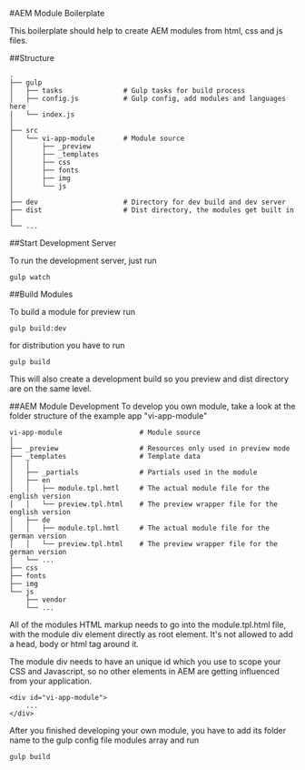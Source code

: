 #AEM Module Boilerplate

This boilerplate should help to create AEM modules from html, css and js files.

##Structure

    .
    ├── gulp                    
    │   ├── tasks               # Gulp tasks for build process
    │   ├── config.js           # Gulp config, add modules and languages here
    │   └── index.js
    │
    ├── src                     
    │   └── vi-app-module       # Module source
    │       ├── _preview
    │       ├── _templates
    │       ├── css
    │       ├── fonts
    │       ├── img
    │       └── js
    │
    ├── dev                     # Directory for dev build and dev server
    ├── dist                    # Dist directory, the modules get built in
    │
    └── ...
    
##Start Development Server

To run the development server, just run

```
gulp watch
```


##Build Modules

To build a module for preview run

```
gulp build:dev
```

for distribution you have to run

```
gulp build
```

This will also create a development build so you preview and dist directory are on the same level.



##AEM Module Development
To develop you own module, take a look at the folder structure of the example app "vi-app-module"

    vi-app-module                   # Module source
    │
    ├── _preview                    # Resources only used in preview mode
    ├── _templates                  # Template data
    │   │
    │   ├── _partials               # Partials used in the module
    │   ├── en                      
    │   │   ├── module.tpl.hmtl     # The actual module file for the english version
    │   │   └── preview.tpl.html    # The preview wrapper file for the english version
    │   ├── de                      
    │   │   ├── module.tpl.hmtl     # The actual module file for the german version
    │   │   └── preview.tpl.html    # The preview wrapper file for the german version
    │   └── ...
    ├── css
    ├── fonts
    ├── img
    └── js
        ├── vendor
        └── ...
        
All of the modules HTML markup needs to go into the module.tpl.html file, with the module div element directly as root element.
It's not allowed to add a head, body or html tag around it.

The module div needs to have an unique id which you use to scope your CSS and Javascript, so no other elements in AEM are getting influenced from your application.
```
<div id="vi-app-module">
	...
</div>
```

After you finished developing your own module, you have to add its folder name to the gulp config file modules array and run

```
gulp build
```